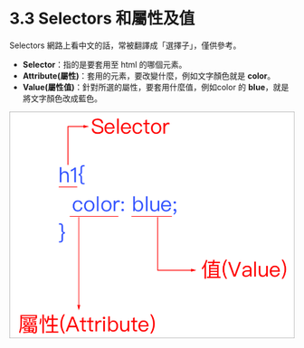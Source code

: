 # 3.3 Selectors 和屬性及值

Selectors 網路上看中文的話，常被翻譯成「選擇子」，僅供參考。

* **Selector**：指的是要套用至 html 的哪個元素。
* **Attribute\(屬性\)**：套用的元素，要改變什麼，例如文字顏色就是 **color**。
* **Value\(屬性值\)**：針對所選的屬性，要套用什麼值，例如color 的 **blue**，就是將文字顏色改成藍色。

![](/assets/selectors和屬性及值.png)

